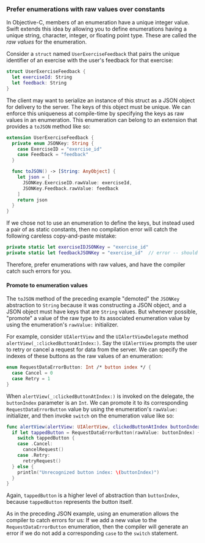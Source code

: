 ### Prefer enumerations with raw values over constants

In Objective-C, members of an enumeration have a unique integer value. Swift extends this idea by allowing you to define enumerations having a unique string, character, integer, or floating point type. These are called the *raw values* for the enumeration.

Consider a `struct` named `UserExerciseFeedback` that pairs the unique identifier of an exercise with the user's feedback for that exercise:

```swift
struct UserExerciseFeedback {
  let exerciseId: String
  let feedback: String
}
```

The client may want to serialize an instance of this struct as a JSON object for delivery to the server. The keys of this object must be unique. We can enforce this uniqueness at compile-time by specifying the keys as raw values in an enumeration. This enumeration can belong to an extension that provides a `toJSON` method like so:

```swift
extension UserExerciseFeedback {
  private enum JSONKey: String {
    case ExerciseID = "exercise_id"
    case Feedback = "feedback"
  }

  func toJSON() -> [String: AnyObject] {
    let json = [
      JSONKey.ExerciseID.rawValue: exerciseId,
      JSONKey.Feedback.rawValue: feedback
    ]
    return json
  }
}
```

If we chose not to use an enumeration to define the keys, but instead used a pair of as static constants, then no compilation error will catch the following careless copy-and-paste mistake:

```swift
private static let exerciseIDJSONKey = "exercise_id"
private static let feedbackJSONKey = "exercise_id"  // error -- should be "feedback"
```

Therefore, prefer enumerations with raw values, and have the compiler catch such errors for you.

#### Promote to enumeration values

The `toJSON` method of the preceding example "demoted" the `JSONKey` abstraction to `String` because it was constructing a JSON object, and a JSON object must have keys that are `String` values. But whenever possible, "promote" a value of the raw type to its associated enumeration value by using the enumeration's `rawValue:` initializer.

For example, consider `UIAlertView` and the `UIAlertViewDelegate` method `alertView(_:clickedButtonAtIndex:)`. Say the `UIAlertView` prompts the user to retry or cancel a request for data from the server. We can specify the indexes of these buttons as the raw values of an enumeration:

```swift
enum RequestDataErrorButton: Int /* button index */ {
  case Cancel = 0
  case Retry = 1
}
```

When `alertView(_:clickedButtonAtIndex:)` is invoked on the delegate, the `buttonIndex` parameter is an `Int`. We can promote it to its corresponding `RequestDataErrorButton` value by using the enumeration's `rawValue:` initializer, and then invoke `switch` on the enumeration value like so:

```swift
func alertView(alertView: UIAlertView, clickedButtonAtIndex buttonIndex: Int) {
  if let tappedButton = RequestDataErrorButton(rawValue: buttonIndex) {
    switch tappedButton {
    case .Cancel:
      cancelRequest()
    case .Retry:
      retryRequest()
  } else {
    println("Unrecognized button index: \(buttonIndex)")
  }
}
```

Again, `tappedButton` is a higher level of abstraction than `buttonIndex`, because `tappedButton` represents the button itself.

As in the preceding JSON example, using an enumeration allows the compiler to catch errors for us: If we add a new value to the `RequestDataErrorButton` enumeration, then the compiler will generate an error if we do not add a corresponding `case` to the `switch` statement.

